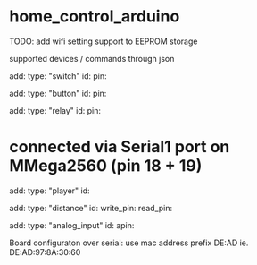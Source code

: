# home_control_arduino


TODO: add wifi setting support to EEPROM storage

supported devices / commands through json

add:
  type: "switch"
  id: 
  pin:

add:
  type: "button"
  id:
  pin:

add:
  type: "relay"
  id:
  pin:

# connected via Serial1 port on MMega2560 (pin 18 + 19)
add:
  type: "player"
  id: 

add:
  type: "distance"
  id:
  write_pin:
  read_pin:

add:
  type: "analog_input"
  id:
  apin:

  

  Board configuraton over serial:
  use mac address prefix DE:AD
  ie. DE:AD:97:8A:30:60


